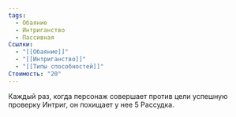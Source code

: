```yaml
---
tags:
  - Обаяние
  - Интриганство
  - Пассивная
Ссылки:
  - "[[Обаяние]]"
  - "[[Интриганство]]"
  - "[[Типы способностей]]"
Стоимость: "20"
---
```

Каждый раз, когда персонаж совершает против цели успешную проверку Интриг, он похищает у нее 5 Рассудка.